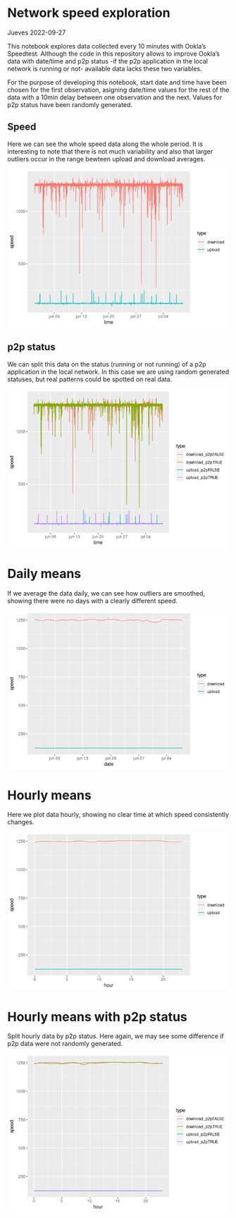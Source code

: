 Network speed exploration
================
Jueves
2022-09-27

This notebook explores data collected every 10 minutes with Ookla’s
Speedtest. Although the code in this repository allows to improve
Ookla’s data with date/time and p2p status -if the p2p application in
the local network is running or not- available data lacks these two
variables.

For the purpose of developing this notebook, start date and time have
been chosen for the first observation, asigning date/time values for the
rest of the data with a 10min delay between one observation and the
next. Values for p2p status have been randomly generated.

## Speed

Here we can see the whole speed data along the whole period. It is
interesting to note that there is not much variability and also that
larger outliers occur in the range bewteen upload and download averages.

![](speedtest_files/figure-gfm/speed-1.png)<!-- -->

## p2p status

We can split this data on the status (running or not running) of a p2p
application in the local network. In this case we are using random
generated statuses, but real patterns could be spotted on real data.

![](speedtest_files/figure-gfm/speed_p2p-1.png)<!-- -->

# Daily means

If we average the data daily, we can see how outliers are smoothed,
showing there were no days with a clearly different speed.

![](speedtest_files/figure-gfm/daily_means-1.png)<!-- -->

# Hourly means

Here we plot data hourly, showing no clear time at which speed
consistently changes.

![](speedtest_files/figure-gfm/hourly_means-1.png)<!-- -->

# Hourly means with p2p status

Split hourly data by p2p status. Here again, we may see some difference
if p2p data were not randomly generated.

![](speedtest_files/figure-gfm/hourly_p2p-1.png)<!-- -->
